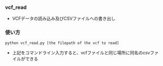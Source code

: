  ### vcf_read 
  - VCFデータの読み込み及びCSVファイルへの書き出し

 ### 使い方
```bash
python vcf_read.py [the filepath of the vcf to read]
```
 - 上記をコマンドライン入力すると、vcfファイルと同じ場所に同名のcsvファイルができる